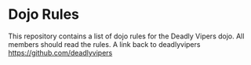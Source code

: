 Dojo Rules
==========

This repository contains a list of dojo rules for the Deadly Vipers dojo.
All members should read the rules.
A link back to deadlyvipers https://github.com/deadlyvipers

